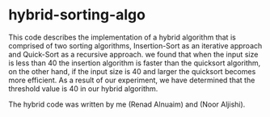 # hybrid-sorting-algo
This code describes the implementation of a hybrid algorithm that is comprised of two sorting algorithms, Insertion-Sort as an iterative approach and Quick-Sort as a recursive approach. we found that when the input size is less than 40 the insertion algorithm is faster than the quicksort algorithm, on the other hand, if the input size is 40 and larger the quicksort becomes more efficient. As a result of our experiment, we have determined that the threshold value is 40 in our hybrid algorithm.

The hybrid code was written by me (Renad Alnuaim) and (Noor Aljishi).
